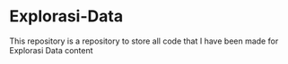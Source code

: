# Explorasi-Data

This repository is a repository to store all code that I have been made for Explorasi Data content
